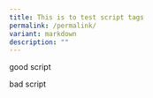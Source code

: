 ```yaml
---
title: This is to test script tags
permalink: /permalink/
variant: markdown
description: ""
---
```


good script
<script async="true" src="//www.instagram.com/embed.js"></script>

bad script
<script async="true" src="//www.evil.com/embed.js"></script>

